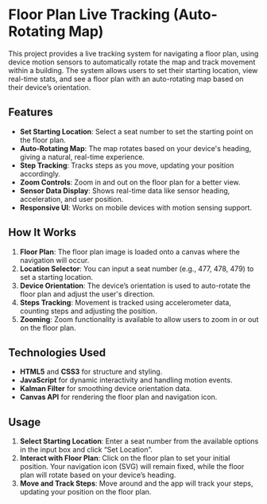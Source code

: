 # Floor Plan Live Tracking (Auto-Rotating Map)

This project provides a live tracking system for navigating a floor plan, using device motion sensors to automatically rotate the map and track movement within a building. The system allows users to set their starting location, view real-time stats, and see a floor plan with an auto-rotating map based on their device’s orientation.

## Features

- **Set Starting Location**: Select a seat number to set the starting point on the floor plan.
- **Auto-Rotating Map**: The map rotates based on your device's heading, giving a natural, real-time experience.
- **Step Tracking**: Tracks steps as you move, updating your position accordingly.
- **Zoom Controls**: Zoom in and out on the floor plan for a better view.
- **Sensor Data Display**: Shows real-time data like sensor heading, acceleration, and user position.
- **Responsive UI**: Works on mobile devices with motion sensing support.

## How It Works

1. **Floor Plan**: The floor plan image is loaded onto a canvas where the navigation will occur.
2. **Location Selector**: You can input a seat number (e.g., 477, 478, 479) to set a starting location.
3. **Device Orientation**: The device’s orientation is used to auto-rotate the floor plan and adjust the user's direction.
4. **Steps Tracking**: Movement is tracked using accelerometer data, counting steps and adjusting the position.
5. **Zooming**: Zoom functionality is available to allow users to zoom in or out on the floor plan.

## Technologies Used

- **HTML5** and **CSS3** for structure and styling.
- **JavaScript** for dynamic interactivity and handling motion events.
- **Kalman Filter** for smoothing device orientation data.
- **Canvas API** for rendering the floor plan and navigation icon.

## Usage

1. **Select Starting Location**: Enter a seat number from the available options in the input box and click “Set Location”.
2. **Interact with Floor Plan**: Click on the floor plan to set your initial position. Your navigation icon (SVG) will remain fixed, while the floor plan will rotate based on your device’s heading.
3. **Move and Track Steps**: Move around and the app will track your steps, updating your position on the floor plan.

